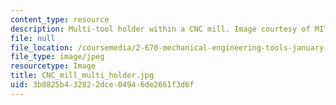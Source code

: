 ```yaml
---
content_type: resource
description: Multi-tool holder within a CNC mill. Image courtesy of MIT OpenCourseWare.
file: null
file_location: /coursemedia/2-670-mechanical-engineering-tools-january-iap-2004/3b8825b432822dce04946de2661f3d6f_CNC_mill_multi_holder.jpg
file_type: image/jpeg
resourcetype: Image
title: CNC_mill_multi_holder.jpg
uid: 3b8825b4-3282-2dce-0494-6de2661f3d6f
---
```

